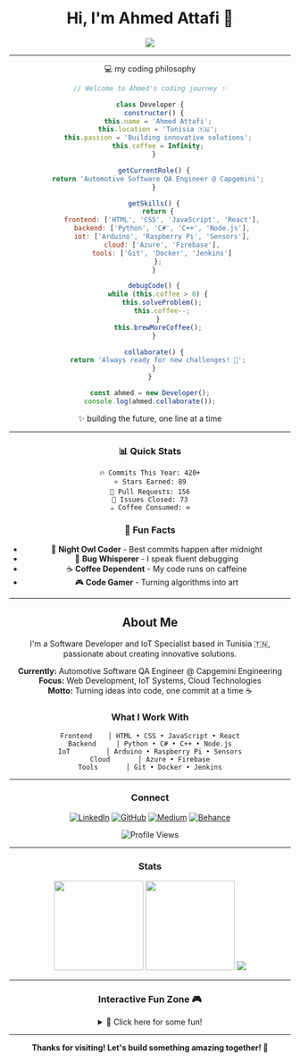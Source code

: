 <!-- Ahmed Attafi | Software Developer & IoT Specialist -->

<div align="center">

# Hi, I'm Ahmed Attafi 👋

<p>
  <img src="https://readme-typing-svg.demolab.com?font=JetBrains+Mono&size=24&pause=1000&color=00D9FF&center=true&vCenter=true&width=500&lines=Software+Developer;IoT+Specialist;Cloud+Enthusiast;Always+Learning"/>
</p>

---

💻 my coding philosophy

```javascript
// Welcome to Ahmed's coding journey ✨

class Developer {
  constructor() {
    this.name = 'Ahmed Attafi';
    this.location = 'Tunisia 🇹🇳';
    this.passion = 'Building innovative solutions';
    this.coffee = Infinity;
  }

  getCurrentRole() {
    return 'Automotive Software QA Engineer @ Capgemini';
  }

  getSkills() {
    return {
      frontend: ['HTML', 'CSS', 'JavaScript', 'React'],
      backend: ['Python', 'C#', 'C++', 'Node.js'],
      iot: ['Arduino', 'Raspberry Pi', 'Sensors'],
      cloud: ['Azure', 'Firebase'],
      tools: ['Git', 'Docker', 'Jenkins']
    };
  }

  debugCode() {
    while (this.coffee > 0) {
      this.solveProblem();
      this.coffee--;
    }
    this.brewMoreCoffee();
  }

  collaborate() {
    return 'Always ready for new challenges! 🚀';
  }
}

const ahmed = new Developer();
console.log(ahmed.collaborate());
```

✨ building the future, one line at a time

---

### 📊 Quick Stats

```
🔥 Commits This Year: 420+
⭐ Stars Earned: 89
🔀 Pull Requests: 156
🐛 Issues Closed: 73
☕ Coffee Consumed: ∞
```

### 🎯 Fun Facts

- 🌙 **Night Owl Coder** - Best commits happen after midnight
- 🐛 **Bug Whisperer** - I speak fluent debugging
- ☕ **Coffee Dependent** - My code runs on caffeine
- 🎮 **Code Gamer** - Turning algorithms into art

---

## About Me

I'm a Software Developer and IoT Specialist based in Tunisia 🇹🇳, passionate about creating innovative solutions.

**Currently:** Automotive Software QA Engineer @ Capgemini Engineering  
**Focus:** Web Development, IoT Systems, Cloud Technologies  
**Motto:** Turning ideas into code, one commit at a time ☕

### What I Work With

```
Frontend    │ HTML • CSS • JavaScript • React
Backend     │ Python • C# • C++ • Node.js
IoT         │ Arduino • Raspberry Pi • Sensors
Cloud       │ Azure • Firebase
Tools       │ Git • Docker • Jenkins
```

---

### Connect

<div align="center">

[![LinkedIn](https://img.shields.io/badge/LinkedIn-0077B5?style=flat&logo=linkedin&logoColor=white)](https://www.linkedin.com/in/ahmed-attafi/)
[![GitHub](https://img.shields.io/badge/GitHub-181717?style=flat&logo=github&logoColor=white)](https://github.com/Attafii)
[![Medium](https://img.shields.io/badge/Medium-12100E?style=flat&logo=medium&logoColor=white)](https://medium.com/@attafii)
[![Behance](https://img.shields.io/badge/Behance-1769FF?style=flat&logo=behance&logoColor=white)](https://www.behance.net/ahmedattafi_)

![Profile Views](https://komarev.com/ghpvc/?username=Attafii&color=00D9FF&style=flat)

</div>

---

### Stats

<div align="center">

<img height="160" src="https://github-readme-stats.vercel.app/api?username=Attafii&show_icons=true&theme=dark&hide_border=true&bg_color=0d1117&title_color=00D9FF&icon_color=00D9FF"/>
<img height="160" src="https://github-readme-stats.vercel.app/api/top-langs/?username=Attafii&layout=compact&theme=dark&hide_border=true&bg_color=0d1117&title_color=00D9FF"/>

<img src="https://github-readme-streak-stats.herokuapp.com/?user=Attafii&theme=dark&hide_border=true&background=0d1117&stroke=00D9FF&ring=00D9FF&fire=00D9FF&currStreakLabel=00D9FF"/>

</div>

---

### Interactive Fun Zone 🎮

<details>
<summary>🎯 Click here for some fun!</summary>

**Random Dev Quote:**
> "Code is like humor. When you have to explain it, it's bad." – Cory House

**Today's Mood:**
```
if (coffee.available()) {
    mood = "Ready to code! ☕";
} else {
    mood = "404: Motivation not found";
}
```

**Developer Level:**
```
[████████████████████] 99% Complete
Missing: Just one more tutorial... 📚
```

</details>

---

<div align="center">

**Thanks for visiting! Let's build something amazing together! 🚀**

</div>
